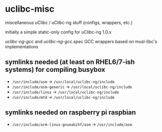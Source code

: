# uclibc-misc
miscellaneous uClibc / uClibc-ng stuff (configs, wrappers, etc.)

initially a simple static-only config for uClibc-ng 1.0.x

_uclibc-ng-gcc_ and _uclibc-ng-gcc.spec_ GCC wrappers based on musl-libc's implementations

## symlinks needed (at least on RHEL6/7-ish systems) for compiling busybox

- ```/usr/include/asm``` -> ```/usr/local/uclibc-ng/include```
- ```/usr/include/asm-generic``` -> ```/usr/local/uclibc-ng/include```
- ```/usr/include/linux``` -> ```/usr/local/uclibc-ng/include```
- ```/usr/include/mtd``` -> ```/usr/local/uclibc-ng/include```

## symlinks needed on raspberry pi raspbian

- ```/usr/include/arm-linux-gnueabihf/asm``` -> ```/usr/include/asm```

